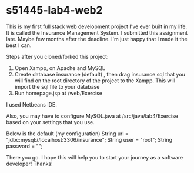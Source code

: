 # s51445-lab4-web2
This is my first full stack web development project I've ever built in my life. It is called the Insurance Management System. I submitted this assignment late. Maybe few months after the deadline. I'm just happy that I made it the best I can.

Steps after you cloned/forked this project:
1. Open Xampp, on Apache and MySQL
2. Create database insurance (default) , then drag insurance.sql that you will find on the root directory of the project to the Xampp. This will import the sql file to your database
3. Run homepage.jsp at /web/Exercise

I used Netbeans IDE.

Also, you may have to configure MySQL.java at /src/java/lab4/Exercise based on your settings that you use.

Below is the default (my configuration)
String url = "jdbc:mysql://localhost:3306/insurance";
String user = "root";
String password = "";

There you go. I hope this will help you to start your journey as a software developer! Thanks!
